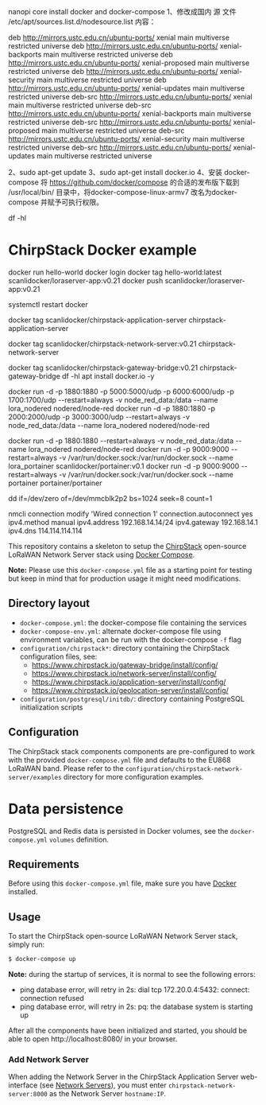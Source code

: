 nanopi core  install docker and docker-compose
1、修改成国内  源
    文件  /etc/apt/sources.list.d/nodesource.list 内容：

deb http://mirrors.ustc.edu.cn/ubuntu-ports/ xenial main multiverse restricted universe
deb http://mirrors.ustc.edu.cn/ubuntu-ports/ xenial-backports main multiverse restricted universe
deb http://mirrors.ustc.edu.cn/ubuntu-ports/ xenial-proposed main multiverse restricted universe
deb http://mirrors.ustc.edu.cn/ubuntu-ports/ xenial-security main multiverse restricted universe
deb http://mirrors.ustc.edu.cn/ubuntu-ports/ xenial-updates main multiverse restricted universe
deb-src http://mirrors.ustc.edu.cn/ubuntu-ports/ xenial main multiverse restricted universe
deb-src http://mirrors.ustc.edu.cn/ubuntu-ports/ xenial-backports main multiverse restricted universe
deb-src http://mirrors.ustc.edu.cn/ubuntu-ports/ xenial-proposed main multiverse restricted universe
deb-src http://mirrors.ustc.edu.cn/ubuntu-ports/ xenial-security main multiverse restricted universe
deb-src http://mirrors.ustc.edu.cn/ubuntu-ports/ xenial-updates main multiverse restricted universe

2、sudo apt-get update
3、sudo apt-get install docker.io
4、安装 docker-compose 
      将 https://github.com/docker/compose 的合适的发布版下载到
      /usr/local/bin/  目录中，将docker-compose-linux-armv7 改名为docker-compose  并赋予可执行权限。

df -hl

# ChirpStack Docker example

docker run hello-world
docker login
docker tag hello-world:latest scanlidocker/loraserver-app:v0.21
docker push scanlidocker/loraserver-app:v0.21

systemctl restart docker

docker tag scanlidocker/chirpstack-application-server chirpstack-application-server

docker tag scanlidocker/chirpstack-network-server:v0.21 chirpstack-network-server

docker tag scanlidocker/chirpstack-gateway-bridge:v0.21 chirpstack-gateway-bridge
df -hl
apt install docker.io -y

docker run -d -p 1880:1880 -p 5000:5000/udp -p 6000:6000/udp -p 1700:1700/udp --restart=always -v node_red_data:/data --name lora_nodered nodered/node-red
docker run -d -p 1880:1880 -p 2000:2000/udp -p 3000:3000/udp --restart=always -v node_red_data:/data --name lora_nodered nodered/node-red

docker run -d -p 1880:1880 --restart=always -v node_red_data:/data --name lora_nodered nodered/node-red
docker run -d -p 9000:9000  --restart=always  -v /var/run/docker.sock:/var/run/docker.sock  --name lora_portainer  scanlidocker/portainer:v0.1
docker run -d -p 9000:9000  --restart=always  -v /var/run/docker.sock:/var/run/docker.sock  --name portainer  portainer/portainer

dd if=/dev/zero of=/dev/mmcblk2p2 bs=1024 seek=8 count=1

nmcli connection modify 'Wired connection 1' connection.autoconnect yes ipv4.method manual ipv4.address 192.168.14.14/24 ipv4.gateway 192.168.14.1 ipv4.dns 114.114.114.114






This repository contains a skeleton to setup the [ChirpStack](https://www.chirpstack.io)
open-source LoRaWAN Network Server stack using [Docker Compose](https://docs.docker.com/compose/).

**Note:** Please use this `docker-compose.yml` file as a starting point for testing
but keep in mind that for production usage it might need modifications. 

## Directory layout

* `docker-compose.yml`: the docker-compose file containing the services
* `docker-compose-env.yml`: alternate docker-compose file using environment variables, can be run with the docker-compose `-f` flag
* `configuration/chirpstack*`: directory containing the ChirpStack configuration files, see:
    * https://www.chirpstack.io/gateway-bridge/install/config/
    * https://www.chirpstack.io/network-server/install/config/
    * https://www.chirpstack.io/application-server/install/config/
    * https://www.chirpstack.io/geolocation-server/install/config/
* `configuration/postgresql/initdb/`: directory containing PostgreSQL initialization scripts

## Configuration

The ChirpStack stack components components are pre-configured to work with the provided
`docker-compose.yml` file and defaults to the EU868 LoRaWAN band. Please refer
to the `configuration/chirpstack-network-server/examples` directory for more configuration
examples.

# Data persistence

PostgreSQL and Redis data is persisted in Docker volumes, see the `docker-compose.yml`
`volumes` definition.

## Requirements

Before using this `docker-compose.yml` file, make sure you have [Docker](https://www.docker.com/community-edition)
installed.

## Usage

To start the ChirpStack open-source LoRaWAN Network Server stack, simply run:

```bash
$ docker-compose up
```

**Note:** during the startup of services, it is normal to see the following errors:

* ping database error, will retry in 2s: dial tcp 172.20.0.4:5432: connect: connection refused
* ping database error, will retry in 2s: pq: the database system is starting up


After all the components have been initialized and started, you should be able
to open http://localhost:8080/ in your browser.

### Add Network Server

When adding the Network Server in the ChirpStack Application Server web-interface
(see [Network Servers](https://www.chirpstack.io/application-server/use/network-servers/)),
you must enter `chirpstack-network-server:8000` as the Network Server `hostname:IP`.
